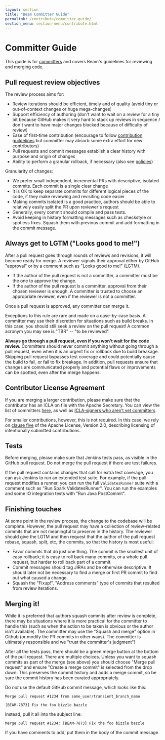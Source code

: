 ```yaml
---
layout: section
title: "Beam Committer Guide"
permalink: /contribute/committer-guide/
section_menu: section-menu/contribute.html
---
```

<!--
Licensed under the Apache License, Version 2.0 (the "License");
you may not use this file except in compliance with the License.
You may obtain a copy of the License at

http://www.apache.org/licenses/LICENSE-2.0

Unless required by applicable law or agreed to in writing, software
distributed under the License is distributed on an "AS IS" BASIS,
WITHOUT WARRANTIES OR CONDITIONS OF ANY KIND, either express or implied.
See the License for the specific language governing permissions and
limitations under the License.
-->

# Committer Guide

This guide is for
[committers](https://www.apache.org/foundation/how-it-works.html#committers)
and covers Beam's guidelines for reviewing and merging code.

## Pull request review objectives

The review process aims for:

* Review iterations should be efficient, timely and of quality (avoid tiny or out-of-context changes or huge mega-changes)
* Support efficiency of authoring (don't want to wait on a review for a tiny bit because GitHub makes it very hard to stack up reviews in sequence / don't want to have major changes blocked because of difficulty of review)
* Ease of first-time contribution (encourage to follow [contribution guildelines](/contribute/#contributing-code)
  but committer may absorb some extra effort for new contributors)
* Pull requests and commit messages establish a clear history with purpose and origin of changes
* Ability to perform a granular rollback, if necessary (also see [policies](/contribute/postcommits-policies/))

Granularity of changes:

* We prefer small independent, incremental PRs with descriptive, isolated commits. Each commit is a single clear change
* It is OK to keep separate commits for different logical pieces of the code, if they make reviewing and revisiting code easier
* Making commits isolated is a good practice, authors should be able to relatively easily split the PR upon reviewer's request
* Generally, every commit should compile and pass tests.
* Avoid keeping in history formatting messages such as checkstyle or spotless fixes. Squash them with previous commit and add formatting in the commit message.

## Always get to LGTM ("Looks good to me!")

After a pull request goes through rounds of reviews and revisions, it will
become ready for merge. A reviewer signals their approval either
by GitHub "approval" or by a comment such as "Looks good to me!" (LGTM).

 - If the author of the pull request is not a committer, a committer must be
   the one to approve the change.
 - If the author of the pull request is a committer, approval from their chosen
   reviewer is enough. A committer is trusted to choose an appropriate
   reviewer, even if the reviewer is not a committer.

Once a pull request is approved, any committer can merge it.

Exceptions to this rule are rare and made on a case-by-case basis. A committer
may use their discretion for situations such as build breaks. In this case, you
should still seek a review on the pull request!  A common acronym you may see
is "TBR" -- "to be reviewed".

**Always go through a pull request, even if you won’t wait for the code
review.** Committers should never commit anything without going through a pull
request, even when it is an urgent fix or rollback due to build breakage.
Skipping pull request bypasses test coverage and could potentially cause the
build to fail, or fail to fix breakage.  In addition, pull requests ensure that
changes are communicated properly and potential flaws or improvements can be
spotted, even after the merge happens.

## Contributor License Agreement

If you are merging a larger contribution, please make sure that the contributor
has an ICLA on file with the Apache Secretary. You can view the list of
committers [here](http://home.apache.org/phonebook.html?unix=committers), as
well as [ICLA-signers who aren’t yet
committers](http://home.apache.org/unlistedclas.html).

For smaller contributions, however, this is not required. In this case, we rely
on [clause five](http://www.apache.org/licenses/LICENSE-2.0#contributions) of
the Apache License, Version 2.0, describing licensing of intentionally
submitted contributions.

## Tests

Before merging, please make sure that Jenkins tests pass, as visible in the
GitHub pull request. Do not merge the pull request if there are test failures.

If the pull request contains changes that call for extra test coverage, you can
ask Jenkins to run an extended test suite. For example, if the pull request
modifies a runner, you can run the full `ValidatesRunner` suite with a comment
such as "Run Spark ValidatesRunner". You can run the examples and some IO
integration tests with "Run Java PostCommit".

## Finishing touches

At some point in the review process, the change to the codebase will be 
complete. However, the pull request may have a collection of review-related
commits that are not meaningful to preserve in the history. The reviewer should
give the LGTM and then request that the author of the pull request rebase,
squash, split, etc, the commits, so that the history is most useful:
* Favor commits that do just one thing. The commit is the smallest unit of easy
rollback; it is easy to roll back many commits, or a whole pull request, but
harder to roll back part of a commit.
* Commit messages should tag JIRAs and be otherwise descriptive.
It should later not be necessary to find a merge or first PR commit to find out what caused a change.
* Squash the "Fixup!", "Address comments" type of commits that resulted from review iterations.

## Merging it!

While it is preferred that authors squash commits after review is complete,
there may be situations where it is more practical for the committer to handle this
(such as when the action to be taken is obvious or the author isn't available).
The committer may use the "Squash and merge" option in Github (or modify the PR commits in other ways).
The committer is ultimately responsible and we "trust the committer's judgment"!

After all the tests pass, there should be a green merge button at the bottom of
the pull request. There are multiple choices. Unless you want to squash commits
as part of the merge (see above) you should choose "Merge pull
request" and ensure "Create a merge commit" is selected from the drop down.
This preserves the commit history and adds a merge
commit, so be sure the commit history has been curated appropriately.

Do _not_ use the default GitHub commit message, which looks like this:

    Merge pull request #1234 from some_user/transient_branch_name

    [BEAM-7873] Fix the foo bizzle bazzle

Instead, pull it all into the subject line:

    Merge pull request #1234: [BEAM-7873] Fix the foo bizzle bazzle

If you have comments to add, put them in the body of the commit message.
